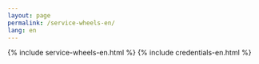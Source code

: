 ```yaml
---
layout: page
permalink: /service-wheels-en/
lang: en
---
```


{% include service-wheels-en.html %}
{% include credentials-en.html %}